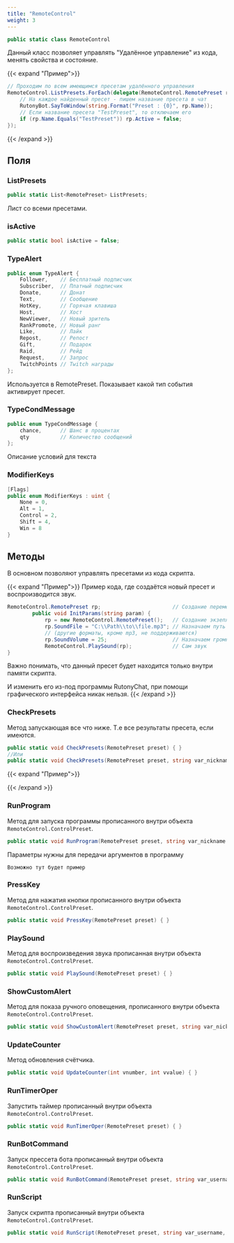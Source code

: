 ```yaml
---
title: "RemoteControl"
weight: 3
---
```


```cs
public static class RemoteControl
```

Данный класс позволяет управлять "Удалённое управление" из кода, менять свойства и состояние.

{{< expand "Пример">}}

```cs
// Проходим по всем имеющимся пресетам удалённого управления
RemoteControl.ListPresets.ForEach(delegate(RemoteControl.RemotePreset rp) {
    // На каждое найденный пресет - пишем название пресета в чат
    RutonyBot.SayToWindow(string.Format("Preset : {0}", rp.Name));
    // Если название пресета "TestPreset", то отключаем его
    if (rp.Name.Equals("TestPreset")) rp.Active = false;
});
```

{{< /expand >}}

## Поля

### ListPresets

```cs
public static List<RemotePreset> ListPresets;
```

Лист со всеми пресетами.

### isActive

```cs
public static bool isActive = false;
```

### TypeAlert

```cs
public enum TypeAlert {
    Follower,    // Бесплатный подписчик
    Subscriber,  // Платный подписчик
    Donate,      // Донат
    Text,        // Сообщение
    HotKey,      // Горячая клавиша
    Host,        // Хост
    NewViewer,   // Новый зритель
    RankPromote, // Новый ранг
    Like,        // Лайк
    Repost,      // Репост
    Gift,        // Подарок
    Raid,        // Рейд
    Request,     // Запрос
    TwitchPoints // Twitch награды
};
```

Используется в RemotePreset.
Показывает какой тип события активирует пресет.

<!-- {{< expand "Пример">}}

{{< /expand >}} -->

### TypeCondMessage

```cs
public enum TypeCondMessage {
    chance,      // Шанс в процентах
    qty          // Количество сообщений
};
```

Описание условий для текста

### ModifierKeys

```cs
[Flags]
public enum ModifierKeys : uint {
    None = 0,
    Alt = 1,
    Control = 2,
    Shift = 4,
    Win = 8
}
```

## Методы

В основном позволяют управлять пресетами из кода скрипта.

{{< expand "Пример">}}
Пример кода, где создаётся новый пресет и воспроизводится звук.

```cs
RemoteControl.RemotePreset rp;                       // Создание переменной
        public void InitParams(string param) {
            rp = new RemoteControl.RemotePreset();   // Создание экзепляра класса RemotePreset
            rp.SoundFile = "C:\\Path\\to\\file.mp3"; // Назначаем путь к файлу mp3
            // (другие форматы, кроме mp3, не поддерживаются)
            rp.SoundVolume = 25;                     // Назначаем громкость звука
            RemoteControl.PlaySound(rp);             // Сам звук
}
```

Важно понимать, что данный пресет будет находится только внутри памяти скрипта.

И изменить его из-под программы RutonyChat, при помощи графического интерфейса никак нельзя.
{{< /expand >}}

### CheckPresets

Метод запускающая все что ниже. Т.е все результаты пресета, если имеются.

```cs
public static void CheckPresets(RemotePreset preset) { }
//Или
public static void CheckPresets(RemotePreset preset, string var_nickname = "", string var_text = "", float var_value = 0) { }
```

{{< expand "Пример">}}

{{< /expand >}}

### RunProgram

Метод для запуска программы прописанного внутри объекта `RemoteControl.ControlPreset`.

```cs
public static void RunProgram(RemotePreset preset, string var_nickname = "", string var_text = "", float var_value = 0, string var_donor = "") { }
```

Параметры нужны для передачи аргументов в программу

`Возможно тут будет пример`

### PressKey

Метод для нажатия кнопки прописанного внутри объекта `RemoteControl.ControlPreset`.

```cs
public static void PressKey(RemotePreset preset) { }
```

### PlaySound

Метод для воспроизведения звука прописанная внутри объекта `RemoteControl.ControlPreset`.

```cs
public static void PlaySound(RemotePreset preset) { }
```

### ShowCustomAlert

Метод для показа ручного оповещения, прописанного внутри объекта `RemoteControl.ControlPreset`.

```cs
public static void ShowCustomAlert(RemotePreset preset, string var_nick, string var_donate = "", string var_text = "") { }
```

### UpdateCounter

Метод обновления счётчика.

```cs
public static void UpdateCounter(int vnumber, int vvalue) { }
```

### RunTimerOper

Запустить таймер прописанный внутри объекта `RemoteControl.ControlPreset`.

```cs
public static void RunTimerOper(RemotePreset preset) { }
```

### RunBotCommand

Запуск прессета бота прописанный внутри объекта `RemoteControl.ControlPreset`.

```cs
public static void RunBotCommand(RemotePreset preset, string var_username, float var_value) { }
```

### RunScript

Запуск скрипта прописанный внутри объекта `RemoteControl.ControlPreset`.

```cs
public static void RunScript(RemotePreset preset, string var_username, float var_value = 0) { }
```

